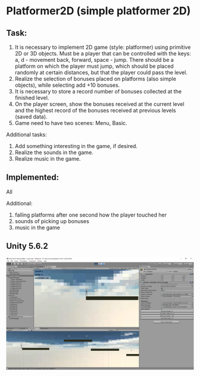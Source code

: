 # Platformer2D (simple platformer 2D)

## Task:
1) It is necessary to implement 2D game (style: platformer) using primitive 2D or 3D objects. Must be a player
 that can be controlled with the keys: a, d - movement back, forward, space - jump. There should be a platform
 on which the player must jump, which should be placed randomly at certain distances, but that the player could
 pass the level.
2) Realize the selection of bonuses placed on platforms (also simple objects), while selecting add +10 bonuses.
3) It is necessary to store a record number of bonuses collected at the finished level.
4) On the player screen, show the bonuses received at the current level and the highest record of the bonuses
 received at previous levels (saved data).
5) Game need to have two scenes: Menu, Basic.

Additional tasks:
1) Add something interesting in the game, if desired.
2) Realize the sounds in the game.
3) Realize music in the game.


## Implemented:
All

Additional:
1) falling platforms after one second how the player touched her
2) sounds of picking up bonuses
3) music in the game

## Unity 5.6.2

![Skyroads](screenshot.png)
